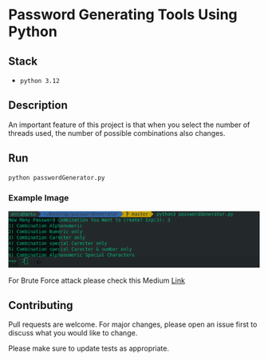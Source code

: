 # Password Generating Tools Using Python

## Stack
* `python 3.12`

## Description
An important feature of this project is that when you select the number of threads used, the number of possible combinations also changes.

## Run
```bash
python passwordGenerator.py
```

### Example Image
![alt text](https://raw.githubusercontent.com/Antu7/password-generator/master/example.jpg)

For Brute Force attack please check this Medium [Link](https://medium.com/@textmeantu/brute-force-attack-with-python-c1d70fcba607)


## Contributing
Pull requests are welcome. For major changes, please open an issue first to discuss what you would like to change.

Please make sure to update tests as appropriate.
